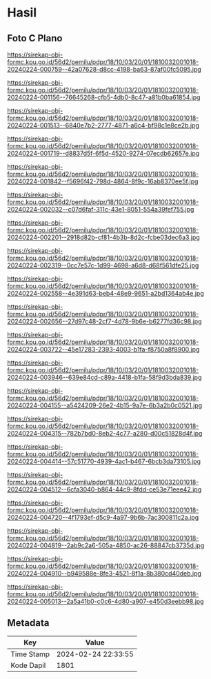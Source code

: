 # Hasil

## Foto C Plano

https://sirekap-obj-formc.kpu.go.id/56d2/pemilu/pdpr/18/10/03/20/01/1810032001018-20240224-000759--42a07628-d8cc-4198-ba63-87af00fc5095.jpg

https://sirekap-obj-formc.kpu.go.id/56d2/pemilu/pdpr/18/10/03/20/01/1810032001018-20240224-001156--76645268-cfb5-4db0-8c47-a81b0ba61854.jpg

https://sirekap-obj-formc.kpu.go.id/56d2/pemilu/pdpr/18/10/03/20/01/1810032001018-20240224-001513--6840e7b2-2777-4871-a6c4-bf98c1e8ce2b.jpg

https://sirekap-obj-formc.kpu.go.id/56d2/pemilu/pdpr/18/10/03/20/01/1810032001018-20240224-001719--d8837d5f-6f5d-4520-9274-07ecdb62657e.jpg

https://sirekap-obj-formc.kpu.go.id/56d2/pemilu/pdpr/18/10/03/20/01/1810032001018-20240224-001842--f5696f42-798d-4864-8f9c-16ab8370ee5f.jpg

https://sirekap-obj-formc.kpu.go.id/56d2/pemilu/pdpr/18/10/03/20/01/1810032001018-20240224-002032--c07d6faf-311c-43e1-8051-554a39fef755.jpg

https://sirekap-obj-formc.kpu.go.id/56d2/pemilu/pdpr/18/10/03/20/01/1810032001018-20240224-002201--2918d82b-cf81-4b3b-8d2c-fcbe03dec6a3.jpg

https://sirekap-obj-formc.kpu.go.id/56d2/pemilu/pdpr/18/10/03/20/01/1810032001018-20240224-002319--0cc7e57c-1d99-4698-a6d8-d68f561dfe25.jpg

https://sirekap-obj-formc.kpu.go.id/56d2/pemilu/pdpr/18/10/03/20/01/1810032001018-20240224-002558--4e391d63-beb4-48e9-9651-a2bd1364ab4e.jpg

https://sirekap-obj-formc.kpu.go.id/56d2/pemilu/pdpr/18/10/03/20/01/1810032001018-20240224-002656--27d97c48-2cf7-4d78-9b6e-b6277fd36c98.jpg

https://sirekap-obj-formc.kpu.go.id/56d2/pemilu/pdpr/18/10/03/20/01/1810032001018-20240224-003722--45e17283-2393-4003-b1fa-f8750a8f8900.jpg

https://sirekap-obj-formc.kpu.go.id/56d2/pemilu/pdpr/18/10/03/20/01/1810032001018-20240224-003946--639e84cd-c89a-4418-b1fa-58f9d3bda839.jpg

https://sirekap-obj-formc.kpu.go.id/56d2/pemilu/pdpr/18/10/03/20/01/1810032001018-20240224-004155--a5424209-26e2-4b15-9a7e-6b3a2b0c0521.jpg

https://sirekap-obj-formc.kpu.go.id/56d2/pemilu/pdpr/18/10/03/20/01/1810032001018-20240224-004315--782b7bd0-8eb2-4c77-a280-d00c51828d4f.jpg

https://sirekap-obj-formc.kpu.go.id/56d2/pemilu/pdpr/18/10/03/20/01/1810032001018-20240224-004414--57c51770-4939-4ac1-b467-6bcb3da73105.jpg

https://sirekap-obj-formc.kpu.go.id/56d2/pemilu/pdpr/18/10/03/20/01/1810032001018-20240224-004512--6cfa3040-b864-44c9-8fdd-ce53e71eee42.jpg

https://sirekap-obj-formc.kpu.go.id/56d2/pemilu/pdpr/18/10/03/20/01/1810032001018-20240224-004720--4f1793ef-d5c9-4a97-9b6b-7ac300811c2a.jpg

https://sirekap-obj-formc.kpu.go.id/56d2/pemilu/pdpr/18/10/03/20/01/1810032001018-20240224-004819--2ab9c2a6-505a-4850-ac26-88847cb3735d.jpg

https://sirekap-obj-formc.kpu.go.id/56d2/pemilu/pdpr/18/10/03/20/01/1810032001018-20240224-004910--b949588e-8fe3-4521-8f1a-8b380cd40deb.jpg

https://sirekap-obj-formc.kpu.go.id/56d2/pemilu/pdpr/18/10/03/20/01/1810032001018-20240224-005013--2a5a41b0-c0c6-4d80-a907-e450d3eebb98.jpg


## Metadata

| Key        | Value               |
| ---------- | ------------------- |
| Time Stamp | 2024-02-24 22:33:55 |
| Kode Dapil | 1801                |



